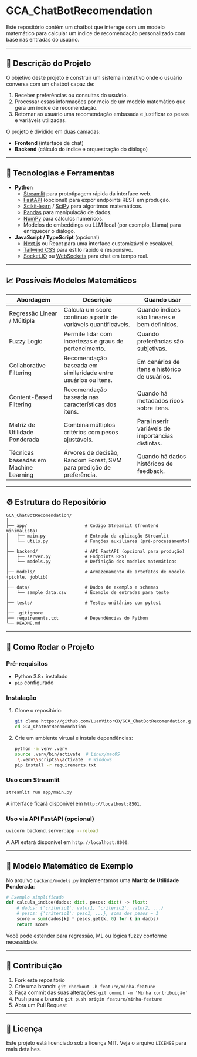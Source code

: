 # GCA\_ChatBotRecomendation

Este repositório contém um chatbot que interage com um modelo matemático para calcular um índice de recomendação personalizado com base nas entradas do usuário.

---

## 🔎 Descrição do Projeto

O objetivo deste projeto é construir um sistema interativo onde o usuário conversa com um chatbot capaz de:

1. Receber preferências ou consultas do usuário.
2. Processar essas informações por meio de um modelo matemático que gera um índice de recomendação.
3. Retornar ao usuário uma recomendação embasada e justificar os pesos e variáveis utilizadas.

O projeto é dividido em duas camadas:

- **Frontend** (interface de chat)
- **Backend** (cálculo do índice e orquestração do diálogo)

---

## 🚀 Tecnologias e Ferramentas

- **Python**
  - [Streamlit](https://streamlit.io/) para prototipagem rápida da interface web.
  - [FastAPI](https://fastapi.tiangolo.com/) (opcional) para expor endpoints REST em produção.
  - [Scikit‑learn](https://scikit-learn.org/) / [SciPy](https://www.scipy.org/) para algoritmos matemáticos.
  - [Pandas](https://pandas.pydata.org/) para manipulação de dados.
  - [NumPy](https://numpy.org/) para cálculos numéricos.
  - Modelos de embeddings ou LLM local (por exemplo, Llama) para enriquecer o diálogo.
- **JavaScript / TypeScript** (opcional)
  - [Next.js](https://nextjs.org/) ou React para uma interface customizável e escalável.
  - [Tailwind CSS](https://tailwindcss.com/) para estilo rápido e responsivo.
  - [Socket.IO](https://socket.io/) ou [WebSockets](https://developer.mozilla.org/docs/Web/API/WebSockets_API) para chat em tempo real.

---

## 📈 Possíveis Modelos Matemáticos

| Abordagem                             | Descrição                                                            | Quando usar                                       |
| ------------------------------------- | -------------------------------------------------------------------- | ------------------------------------------------- |
| Regressão Linear / Múltipla           | Calcula um score contínuo a partir de variáveis quantificáveis.      | Quando índices são lineares e bem definidos.      |
| Fuzzy Logic                           | Permite lidar com incertezas e graus de pertencimento.               | Quando preferências são subjetivas.               |
| Collaborative Filtering               | Recomendação baseada em similaridade entre usuários ou itens.        | Em cenários de itens e histórico de usuários.     |
| Content-Based Filtering               | Recomendação baseada nas características dos itens.                  | Quando há metadados ricos sobre itens.            |
| Matriz de Utilidade Ponderada         | Combina múltiplos critérios com pesos ajustáveis.                    | Para inserir variáveis de importâncias distintas. |
| Técnicas baseadas em Machine Learning | Árvores de decisão, Random Forest, SVM para predição de preferência. | Quando há dados históricos de feedback.           |

---

## ⚙️ Estrutura do Repositório

```text
GCA_ChatBotRecomendation/
│
├── app/                      # Código Streamlit (frontend minimalista)
│   ├── main.py               # Entrada da aplicação Streamlit
│   └── utils.py              # Funções auxiliares (pré-processamento)
│
├── backend/                  # API FastAPI (opcional para produção)
│   ├── server.py             # Endpoints REST
│   └── models.py             # Definição dos modelos matemáticos
│
├── models/                   # Armazenamento de artefatos de modelo (pickle, joblib)
│
├── data/                     # Dados de exemplo e schemas
│   └── sample_data.csv       # Exemplo de entradas para teste
│
├── tests/                    # Testes unitários com pytest
│
├── .gitignore
├── requirements.txt          # Dependências do Python
└── README.md
```

---

## 🚀 Como Rodar o Projeto

### Pré-requisitos

- Python 3.8+ instalado
- `pip` configurado

### Instalação

1. Clone o repositório:

   ```bash
   git clone https://github.com/LuanVitorCD/GCA_ChatBotRecomendation.git
   cd GCA_ChatBotRecomendation
   ```

2. Crie um ambiente virtual e instale dependências:

   ```bash
   python -m venv .venv
   source .venv/bin/activate  # Linux/macOS
   .\.venv\\Scripts\\activate  # Windows
   pip install -r requirements.txt
   ```

### Uso com Streamlit

```bash
streamlit run app/main.py
```

A interface ficará disponível em `http://localhost:8501`.

### Uso via API FastAPI (opcional)

```bash
uvicorn backend.server:app --reload
```

A API estará disponível em `http://localhost:8000`.

---

## 🧮 Modelo Matemático de Exemplo

No arquivo `backend/models.py` implementamos uma **Matriz de Utilidade Ponderada**:

```python
# Exemplo simplificado
def calcula_indice(dados: dict, pesos: dict) -> float:
    # dados: {'criterio1': valor1, 'criterio2': valor2, ...}
    # pesos: {'criterio1': peso1, ...}, soma dos pesos = 1
    score = sum(dados[k] * pesos.get(k, 0) for k in dados)
    return score
```

Você pode estender para regressão, ML ou lógica fuzzy conforme necessidade.

---

## 🤝 Contribuição

1. Fork este repositório
2. Crie uma branch: `git checkout -b feature/minha-feature`
3. Faça commit das suas alterações: `git commit -m 'Minha contribuição'`
4. Push para a branch: `git push origin feature/minha-feature`
5. Abra um Pull Request

---

## 📄 Licença

Este projeto está licenciado sob a licença MIT. Veja o arquivo `LICENSE` para mais detalhes.

